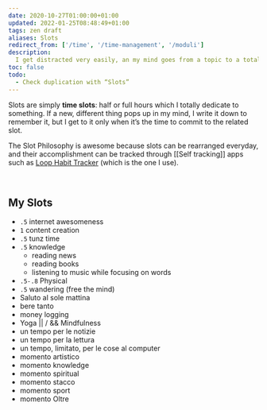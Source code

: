 ```yaml
---
date: 2020-10-27T01:00:00+01:00
updated: 2022-01-25T08:48:49+01:00
tags: zen draft
aliases: Slots
redirect_from: ['/time', '/time-management', '/moduli']
description:
  I get distracted very easily, an my mind goes from a topic to a totally different one in no time. While this can be a great quality to be creative (not so much, in the end), it is a very stressful, time-consuming and unproductive lifestyle. This is why I conceived slots.
toc: false
todo:
  - Check duplication with “Slots”
---
```

Slots are simply **time slots**: half or full hours which I totally dedicate to something. If a new, different thing pops up in my mind, I write it down to remember it, but I get to it only when it’s the time to commit to the related slot.

The Slot Philosophy is awesome because slots can be rearranged everyday, and their accomplishment can be tracked through [[Self tracking]] apps such as [Loop Habit Tracker](https://loophabits.org) (which is the one I use).

<br>

## My Slots

- `.5` internet awesomeness
- `1` content creation
- `.5` tunz time
- `.5` knowledge
	- reading news
	- reading books
	- listening to music while focusing on words
- `.5-.8` Physical
- `.5` wandering (free the mind)
- Saluto al sole mattina
- bere tanto
- money logging
- Yoga \|\| / && Mindfulness
- un tempo per le notizie
- un tempo per la lettura
- un tempo, limitato, per le cose al computer
- momento artistico
- momento knowledge
- momento spiritual
- momento stacco
- momento sport
- momento Oltre
